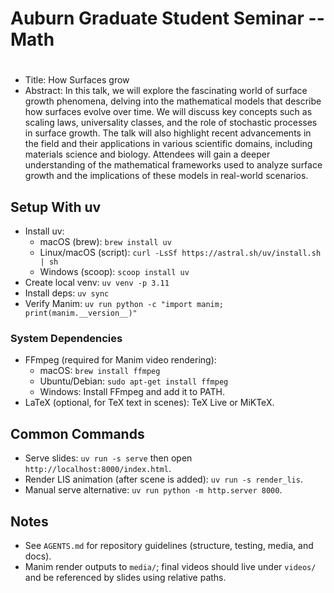 # Auburn Graduate Student Seminar -- Math
# 
* Title: How Surfaces grow
* Abstract: In this talk, we will explore the fascinating world of surface
  growth phenomena, delving into the mathematical models that describe how
  surfaces evolve over time. We will discuss key concepts such as scaling laws,
  universality classes, and the role of stochastic processes in surface growth.
  The talk will also highlight recent advancements in the field and their
  applications in various scientific domains, including materials science and
  biology. Attendees will gain a deeper understanding of the mathematical
  frameworks used to analyze surface growth and the implications of these models
  in real-world scenarios.  


## Setup With uv

- Install uv:
  - macOS (brew): `brew install uv`
  - Linux/macOS (script): `curl -LsSf https://astral.sh/uv/install.sh | sh`
  - Windows (scoop): `scoop install uv`
- Create local venv: `uv venv -p 3.11`
- Install deps: `uv sync`
- Verify Manim: `uv run python -c "import manim; print(manim.__version__)"`

### System Dependencies

- FFmpeg (required for Manim video rendering):
  - macOS: `brew install ffmpeg`
  - Ubuntu/Debian: `sudo apt-get install ffmpeg`
  - Windows: Install FFmpeg and add it to PATH.
- LaTeX (optional, for TeX text in scenes): TeX Live or MiKTeX.

## Common Commands

- Serve slides: `uv run -s serve` then open `http://localhost:8000/index.html`.
- Render LIS animation (after scene is added): `uv run -s render_lis`.
- Manual serve alternative: `uv run python -m http.server 8000`.

## Notes

- See `AGENTS.md` for repository guidelines (structure, testing, media, and docs).
- Manim render outputs to `media/`; final videos should live under `videos/` and be referenced by slides using relative paths.
